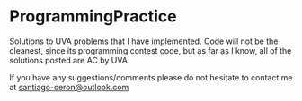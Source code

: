 # ProgrammingPractice
Solutions to UVA problems that I have implemented.
Code will not be the cleanest, since its programming contest code, but as far as I know, all of the solutions posted are AC by UVA. 

If you have any suggestions/comments please do not hesitate to contact me at santiago-ceron@outlook.com
